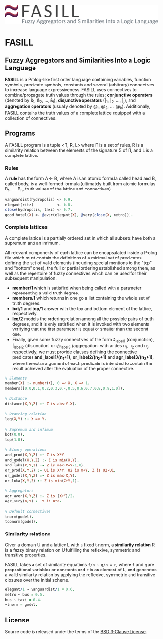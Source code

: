 ![FASILL](logo/colorx2048.png)

# FASILL

## Fuzzy Aggregators and Similarities Into a Logic Language

**FASILL** is a Prolog-like first order language containing variables, function symbols, predicate symbols, constants and several (arbitrary) connectives to increase language expressiveness. FASILL uses connectives to combine/propagate truth values through the rules: **conjunctive operators** (denoted by &amp;<sub>1</sub>, &amp;<sub>2</sub>, ..., &amp;<sub>i</sub>), **disjunctive operators** (|<sub>1</sub>, |<sub>2</sub>, ..., |<sub>j</sub>), and **aggregation operators** (usually denoted by @<sub>1</sub>, @<sub>2</sub>, ..., @<sub>k</sub>). Additionally, FASILL contains the truth values of a complete lattice equipped with a collection of connectives.

## Programs

A FASILL program is a tuple <Π, R, L> where Π is a set of rules, R is a similarity relation between the elements of the signature Σ of Π, and L is a complete lattice.

### Rules

A **rule** has the form A &larr; B, where A is an atomic formula called head and B, called body, is a well-formed formula (ultimately built from atomic formulas B<sub>1</sub>, ..., B<sub>n</sub>, truth values of the lattice and connectives). 

```prolog
vanguardist(hydropolis) <- 0.9.
elegant(ritz)           <- 0.8.
close(hydropolis, taxi) <- 0.7.
good_hotel(X) <- @aver(elegant(X), @very(close(X, metro))).
```

### Complete lattices

A complete lattice is a partially ordered set in which all subsets have both a supremum and an infimum.

All relevant components of each lattice can be encapsulated inside a Prolog file which must contain the definitions of a minimal set of predicates defining the set of valid elements (including special mentions to the "top" and "bottom" ones), the full or partial ordering established among them, as well as the repertoire of fuzzy connectives which can be used for their subsequent manipulation.

- **member/1** which is satisfied when being called with a parameter representing a valid truth degree.
- **members/1** which returns in one go a list containing the whole set of truth degrees.
- **bot/1** and **top/1** answer with the top and bottom element of the lattice, respectively.
- **leq/2** models the ordering relation among all the possible pairs of truth degrees, and it is only satisfied when it is invoked with two elements verifying that the first parameter is equal or smaller than the second one.
- Finally, given some fuzzy connectives of the form &amp;<sub>label1</sub> (conjunction), |<sub>label2</sub> (disjunction) or @<sub>label3</sub> (aggregation) with arities n<sub>1</sub>, n<sub>2</sub> and n<sub>3</sub> respectively, we must provide clauses defining the connective predicates **and_label1/(n<sub>1</sub>+1)**, **or_label2/(n<sub>2</sub>+1)** and **agr_label3/(n<sub>3</sub>+1)**, where the extra argument of each predicate is intended to contain the result achieved after the evaluation of the proper connective.

```prolog
% Elements
member(X) :- number(X), 0 =< X, X =< 1.
members([0.0,0.1,0.2,0.3,0.4,0.5,0.6,0.7,0.8,0.9,1.0]).

% Distance
distance(X,Y,Z) :- Z is abs(Y-X).

% Ordering relation
leq(X,Y) :- X =< Y.

% Supremum and infimum
bot(0.0).
top(1.0).

% Binary operations
and_prod(X,Y,Z) :- Z is X*Y.
and_godel(X,Y,Z) :- Z is min(X,Y).
and_luka(X,Y,Z) :- Z is max(X+Y-1,0).
or_prod(X,Y,Z) :- U1 is X*Y, U2 is X+Y, Z is U2-U1.
or_godel(X,Y,Z) :- Z is max(X,Y).
or_luka(X,Y,Z) :- Z is min(X+Y,1).

% Aggregators
agr_aver(X,Y,Z) :- Z is (X+Y)/2.
agr_very(X,Y) :- Y is X*X.

% Default connectives
tnorm(godel).
tconorm(godel).
```

### Similarity relations

Given a domain U and a lattice L with a fixed t-norm, a **similarity relation** R is a fuzzy binary relation on U fulfilling the reflexive, symmetric and transitive properties.

FASILL takes a set of similarity equations `f/n ~ g/n = r`, where `f` and `g` are propositional variables or constants and `r` is an element of L, and generates a valid similarity relation by applying the reflexive, symmetric and transitive closures over the initial scheme.

```prolog
elegant/1 ~ vanguardist/1 = 0.6.
metro ~ bus = 0.5.
bus ~ taxi = 0.4.
~tnorm = godel.
```

## License

Source code is released under the terms of the [BSD 3-Clause License](LICENSE).
